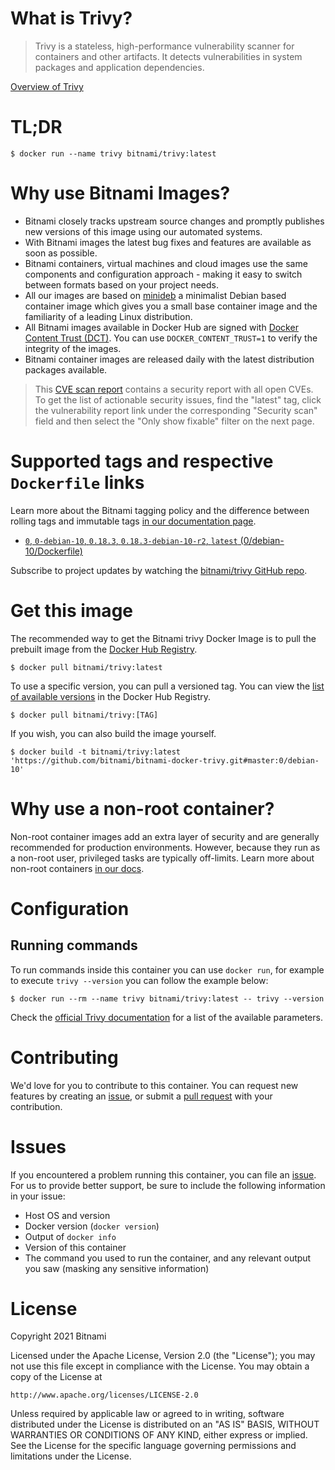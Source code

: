 # What is Trivy?

> Trivy is a stateless, high-performance vulnerability scanner for containers and other artifacts. It detects vulnerabilities in system packages and application dependencies.

[Overview of Trivy](https://github.com/aquasecurity/trivy)

# TL;DR

```console
$ docker run --name trivy bitnami/trivy:latest
```

# Why use Bitnami Images?

* Bitnami closely tracks upstream source changes and promptly publishes new versions of this image using our automated systems.
* With Bitnami images the latest bug fixes and features are available as soon as possible.
* Bitnami containers, virtual machines and cloud images use the same components and configuration approach - making it easy to switch between formats based on your project needs.
* All our images are based on [minideb](https://github.com/bitnami/minideb) a minimalist Debian based container image which gives you a small base container image and the familiarity of a leading Linux distribution.
* All Bitnami images available in Docker Hub are signed with [Docker Content Trust (DCT)](https://docs.docker.com/engine/security/trust/content_trust/). You can use `DOCKER_CONTENT_TRUST=1` to verify the integrity of the images.
* Bitnami container images are released daily with the latest distribution packages available.


> This [CVE scan report](https://quay.io/repository/bitnami/trivy?tab=tags) contains a security report with all open CVEs. To get the list of actionable security issues, find the "latest" tag, click the vulnerability report link under the corresponding "Security scan" field and then select the "Only show fixable" filter on the next page.

# Supported tags and respective `Dockerfile` links

Learn more about the Bitnami tagging policy and the difference between rolling tags and immutable tags [in our documentation page](https://docs.bitnami.com/tutorials/understand-rolling-tags-containers/).


* [`0`, `0-debian-10`, `0.18.3`, `0.18.3-debian-10-r2`, `latest` (0/debian-10/Dockerfile)](https://github.com/bitnami/bitnami-docker-trivy/blob/0.18.3-debian-10-r2/0/debian-10/Dockerfile)

Subscribe to project updates by watching the [bitnami/trivy GitHub repo](https://github.com/bitnami/bitnami-docker-trivy).

# Get this image

The recommended way to get the Bitnami trivy Docker Image is to pull the prebuilt image from the [Docker Hub Registry](https://hub.docker.com/r/bitnami/trivy).

```console
$ docker pull bitnami/trivy:latest
```

To use a specific version, you can pull a versioned tag. You can view the [list of available versions](https://hub.docker.com/r/bitnami/trivy/tags/) in the Docker Hub Registry.

```console
$ docker pull bitnami/trivy:[TAG]
```

If you wish, you can also build the image yourself.

```console
$ docker build -t bitnami/trivy:latest 'https://github.com/bitnami/bitnami-docker-trivy.git#master:0/debian-10'
```

# Why use a non-root container?

Non-root container images add an extra layer of security and are generally recommended for production environments. However, because they run as a non-root user, privileged tasks are typically off-limits. Learn more about non-root containers [in our docs](https://docs.bitnami.com/tutorials/work-with-non-root-containers/).

# Configuration

## Running commands

To run commands inside this container you can use `docker run`, for example to execute `trivy --version` you can follow the example below:

```console
$ docker run --rm --name trivy bitnami/trivy:latest -- trivy --version
```

Check the [official Trivy documentation](https://github.com/aquasecurity/trivy#usage) for a list of the available parameters.

# Contributing

We'd love for you to contribute to this container. You can request new features by creating an [issue](https://github.com/bitnami/bitnami-docker-trivy/issues), or submit a [pull request](https://github.com/bitnami/bitnami-docker-trivy/pulls) with your contribution.

# Issues

If you encountered a problem running this container, you can file an [issue](https://github.com/bitnami/bitnami-docker-trivy/issues/new). For us to provide better support, be sure to include the following information in your issue:

- Host OS and version
- Docker version (`docker version`)
- Output of `docker info`
- Version of this container
- The command you used to run the container, and any relevant output you saw (masking any sensitive information)

# License

Copyright 2021 Bitnami

Licensed under the Apache License, Version 2.0 (the "License");
you may not use this file except in compliance with the License.
You may obtain a copy of the License at

    http://www.apache.org/licenses/LICENSE-2.0

Unless required by applicable law or agreed to in writing, software
distributed under the License is distributed on an "AS IS" BASIS,
WITHOUT WARRANTIES OR CONDITIONS OF ANY KIND, either express or implied.
See the License for the specific language governing permissions and
limitations under the License.
